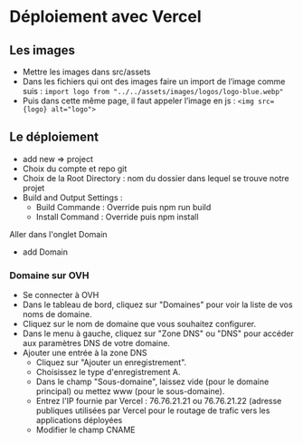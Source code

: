 # Déploiement avec Vercel

## Les images

- Mettre les images dans src/assets
- Dans les fichiers qui ont des images faire un import de l’image comme suis : ```import logo from "../../assets/images/logos/logo-blue.webp"```
- Puis dans cette même page, il faut appeler l’image en js : ```<img src={logo} alt="logo">```


## Le déploiement

- add new => project
- Choix du compte et repo git
- Choix de la Root Directory : nom du dossier dans lequel se trouve notre projet
- Build and Output Settings : 
	- Build Commande : Override puis npm run build
	- Install Command : Override puis npm install

Aller dans l'onglet Domain
- add Domain

### Domaine sur OVH

- Se connecter à OVH
- Dans le tableau de bord, cliquez sur "Domaines" pour voir la liste de vos noms de domaine.
- Cliquez sur le nom de domaine que vous souhaitez configurer.
- Dans le menu à gauche, cliquez sur "Zone DNS" ou "DNS" pour accéder aux paramètres DNS de votre domaine.
- Ajouter une entrée à la zone DNS
  - Cliquez sur "Ajouter un enregistrement".
  - Choisissez le type d'enregistrement A.
  - Dans le champ "Sous-domaine", laissez vide (pour le domaine principal) ou mettez www (pour le sous-domaine).
  - Entrez l'IP fournie par Vercel : 76.76.21.21 ou 76.76.21.22 (adresse publiques utilisées par Vercel pour le routage de trafic vers les applications déployées
  - Modifier le champ CNAME

